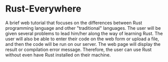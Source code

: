 Rust-Everywhere
===============
A brief web tutorial that focuses on the differences between Rust programming language and other "traditional" languages. The user will be 
given several problems to lead him/her along the way of learning Rust. The user will also be able to enter their code on the web form or upload a file, and then the code will be run on our server. The web page will display the result or compilation error message. Therefore, the user can use Rust without even have Rust installed on their machine.
